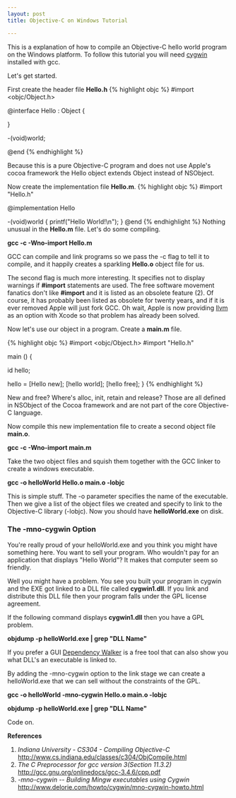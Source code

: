 ```yaml
--- 
layout: post
title: Objective-C on Windows Tutorial

---
```

This is a explanation of how to compile an Objective-C hello world program on the Windows platform.  To follow this tutorial you will need <a href="http://cygwin.com/">cygwin </a>installed with gcc.

Let's get started.

First create the header file <strong>Hello.h</strong>
{% highlight objc %}
#import <objc/Object.h>

@interface Hello : Object {

}

-(void)world;

@end
{% endhighlight %}

Because this is a pure Objective-C program and does not use Apple's cocoa framework the Hello object extends Object instead of NSObject.

Now create the implementation file <strong>Hello.m</strong>.
{% highlight objc %}
#import "Hello.h"

@implementation Hello

-(void)world {
  printf("Hello World!\n");
}
@end
{% endhighlight %}
Nothing unusual in the <strong>Hello.m</strong> file. Let's do some compiling.

<strong>gcc -c -Wno-import Hello.m</strong>

GCC can compile and link programs so we pass the -c flag to tell it to compile, and it happily creates a sparkling <strong>Hello.o</strong> object file for us.

The second flag is much more interesting. It specifies not to display warnings if <strong>#import</strong> statements are used.  The free software movement fanatics don't like <strong>#import</strong> and it is listed as an obsolete feature (2).  Of course, it has probably been listed as obsolete for twenty years, and if it is ever removed Apple will just fork GCC.  Oh wait, Apple is now providing <a href="http://llvm.org/">llvm</a> as an option with Xcode so that problem has already been solved.

Now let's use our object in a program.  Create a <strong>main.m</strong> file.

{% highlight objc %}
#import <objc/Object.h>
#import "Hello.h"

main () {

  id hello;

  hello = [Hello new];
  [hello world];
  [hello free];
}
{% endhighlight %}

New and free? Where's alloc, init, retain and release?  Those are all defined in NSObject of the Cocoa framework and are not part of the core Objective-C language.

Now compile this new implementation file to create a second object file <strong>main.o</strong>.

<strong>gcc -c -Wno-import main.m</strong>

Take the two object files and squish them together with the GCC linker to create a windows executable.

<strong>gcc -o helloWorld Hello.o main.o -lobjc</strong>

This is simple stuff. The -o parameter specifies the name of the executable.  Then we give a list of the object files we created and specify to link to the Objective-C library (-lobjc).  Now you should have <strong>helloWorld.exe</strong> on disk.

<h3>The -mno-cygwin Option</h3>

You're really proud of your helloWorld.exe and you think you might have something here.  You want to sell your program.  Who wouldn't pay for an application that displays "Hello World"?  It makes that computer seem so friendly.

Well you might have a problem. You see you built your program in cygwin and the EXE got linked to a DLL file called <strong>cygwin1.dll</strong>.  If you link and distribute this DLL file then your program falls under the GPL license agreement.

If the following command displays <strong>cygwin1.dll</strong> then you have a GPL problem.

<strong>objdump -p helloWorld.exe | grep "DLL Name"</strong>

If you prefer a GUI <a href="http://www.dependencywalker.com/">Dependency Walker</a> is a free tool that can also show you what DLL's an executable is linked to.

By adding the -mno-cygwin option to the link stage we can create a helloWorld.exe that we can sell without the constraints of the GPL.

<strong>gcc -o helloWorld -mno-cygwin Hello.o main.o -lobjc</strong>

<strong>objdump -p helloWorld.exe | grep "DLL Name"</strong>

Code on.


**References**

1. <em>Indiana University - CS304 - Compiling Objective-C </em><a href="http://www.cs.indiana.edu/classes/c304/ObjCompile.html">http://www.cs.indiana.edu/classes/c304/ObjCompile.html</a>
2. <em>The C Preprocessor for gcc version 3(Section 11.3.2)</em>
<a href="http://gcc.gnu.org/onlinedocs/gcc-3.4.6/cpp.pdf">http://gcc.gnu.org/onlinedocs/gcc-3.4.6/cpp.pdf</a>
3. <em>-mno-cygwin -- Building Mingw executables using Cygwin </em><a href="http://www.delorie.com/howto/cygwin/mno-cygwin-howto.html">http://www.delorie.com/howto/cygwin/mno-cygwin-howto.html</a>
